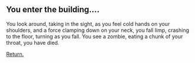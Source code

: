 ## You enter the building....

You look around, taking in the sight, as you feel cold hands on your shoulders, and a force clamping down on your neck, you fall limp, crashing to the floor, turning as you fall. You see a zombie, eating a chunk of your throat, you have died.

[Return.](/ground-zero/groundzero.md)
